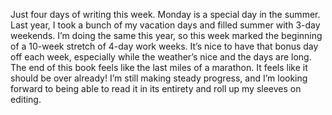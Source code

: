 Just four days of writing this week. Monday is a special day in the summer. Last year, I took a bunch of my vacation days and filled summer with 3-day weekends. I’m doing the same this year, so this week marked the beginning of a 10-week stretch of 4-day work weeks. It’s nice to have that bonus day off each week, especially while the weather’s nice and the days are long. The end of this book feels like the last miles of a marathon. It feels like it should be over already! I’m still making steady progress, and I’m looking forward to being able to read it in its entirety and roll up my sleeves on editing.
